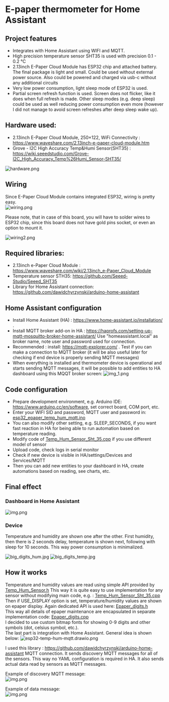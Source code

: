 # E-paper thermometer for Home Assistant

## Project features
- Integrates with Home Assistant using WIFI and MQTT. 
- High precision temperature sensor SHT35 is used with precision 0.1 - 0.2 °C
- 2.13inch E-Paper Cloud Module has ESP32 chip and attached battery. The final package is light and small.
  Could be used without external power source. Also could be powered and charged via usb-c without any additional circuits
- Very low power consumption, light sleep mode of ESP32 is used.
- Partial screen refresh function is used. Screen does not flicker, like it does when full refresh is made.
  Other sleep modes (e.g. deep sleep) could be used as well reducing power consumption even more (however I did not manage to avoid screen refreshes after deep sleep wake up).

## Hardware used:
- 2.13inch E-Paper Cloud Module, 250×122, WiFi Connectivity : https://www.waveshare.com/2.13inch-e-paper-cloud-module.htm
- Grove - I2C High Accuracy Temp&Humi Sensor(SHT35) : https://wiki.seeedstudio.com/Grove-I2C_High_Accuracy_Temp%26Humi_Sensor-SHT35/

![hardware.png](images/hardware.png)

## Wiring
Since E-Paper Cloud Module contains integrated ESP32, wiring is  pretty easy.  
![wiring.png](images/wiring.png)

Please note, that in case of this board, you will have to solder wires to ESP32 chip, since this board does not have gold pins socket, or even an option to mount it.  

![wiring2.png](images/wiring2.png)


## Required libraries:
- 2.13inch e-Paper Cloud Module : https://www.waveshare.com/wiki/2.13inch_e-Paper_Cloud_Module
- Temperature sensor STH35: https://github.com/Seeed-Studio/Seeed_SHT35
- Library for Home Assistant connection: https://github.com/dawidchyrzynski/arduino-home-assistant

## Home Assistant configuration
- Install Home Assistant (HA) : https://www.home-assistant.io/installation/ .
- Install MQTT broker add-on in HA : https://haprofs.com/setting-up-mqtt-mosquitto-broker-home-assistant/
 Use "homeassistant.local" as broker name, note user and password used for connection. 
- Recommended : install: https://mqtt-explorer.com/ . Test if you can make a connection to MQTT broker
  (it will be also useful later for checking if end device is properly sending MQTT messages) 
- When everything is installed and thermometer device is operational and starts sending MQTT messages,
  it will be possible to add entities to HA dashboard using this MQQT broker screen:
  ![img_1.png](images/mqtt_in_ha.png)

## Code configuration
- Prepare development environment, e.g. Arduino IDE: https://www.arduino.cc/en/software, set correct board, COM port, etc.
- Enter your WIFI SID and password, MQTT user and password in: [esp32_epaper_temp_hum_mqtt.ino](esp32_epaper_temp_hum_mqtt/esp32_epaper_temp_hum_mqtt.ino)
- You can also modify other setting, e.g. SLEEP_SECONDS, if you want fast reaction in HA for being able to run automation based on temperature reading.
- Modify code of [Temp_Hum_Sensor_Sht_35.cpp](esp32_epaper_temp_hum_mqtt/Temp_Hum_Sensor_Sht_35.cpp) if you use different model of sensor
- Upload code, check logs in serial monitor
- Check if new device is visible in HA/settings/Devices and Services/MQTT
- Then you can add new entities to your dashboard in HA, create automations based on reading, see charts, etc.

## Final effect

### Dashboard in Home Assistant

![img.png](images/ha.png)

### Device
Temperature and humidity are shown one after the other. First humidity, then there is 2 seconds delay,
temperature is shown next, following with sleep for 10 seconds. This way power consumption is minimalized.

![big_digits_hum.jpg](images/big_digits_hum.jpg)
![big_digits_temp.jpg](images/big_digits_temp.jpg)

## How it works
Temperature and humidity values are read using simple API provided by [Temp_Hum_Sensor.h](esp32_epaper_temp_hum_mqtt/Temp_Hum_Sensor.h)
This way it is quite easy to use implementation for any sensor without modifying main code, e.g. : [Temp_Hum_Sensor_Sht_35.cpp](esp32_epaper_temp_hum_mqtt/Temp_Hum_Sensor_Sht_35.cpp)  
Then if USE_DISPLAY option is set, temperature/humidity values are shown on epaper display. Again dedicated API is used here: [Epaper_digits.h](esp32_epaper_temp_hum_mqtt/Epaper_digits.h)  
This way all details of epaper maintenance are encapsulated in separate implementation code:  [Epaper_digits.cpp](esp32_epaper_temp_hum_mqtt/Epaper_digits.cpp)  
I decided to use custom bitmap fonts for showing 0-9 digits and other symbols (dot, celsius symbol, etc.).  
The last part is integration with Home Assistant.
General idea is shown below:
![esp32-temp-hum-mqtt.drawio.png](images/esp32-temp-hum-mqtt.drawio.png)

I used this library : https://github.com/dawidchyrzynski/arduino-home-assistant MQTT connection. It sends discovery MQTT messages for all of the sensors.
This way no YAML configuration is required in HA. It also sends actual data read by sensors as MQTT messages.

Example of discovery MQTT message:  
![img.png](images/MQTT_discovery.png)

Example of data message:  
![img.png](images/MQTT_data.png)
